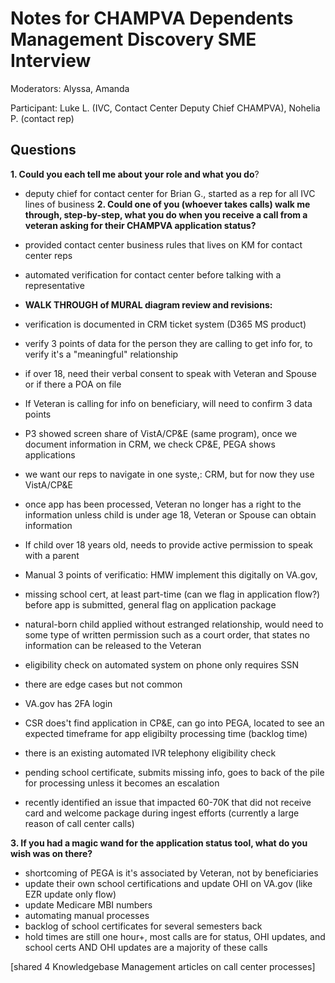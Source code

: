 # Notes for CHAMPVA Dependents Management Discovery SME Interview
Moderators: Alyssa, Amanda

Participant: Luke L. (IVC, Contact Center Deputy Chief CHAMPVA), Nohelia P. (contact rep)

## Questions

**1. Could you each tell me about your role and what you do**? 
- deputy chief for contact center for Brian G., started as a rep for all IVC lines of business
**2. Could one of you (whoever takes calls) walk me through, step-by-step, what you do when you receive a call from a veteran asking for their CHAMPVA application status?**
- provided contact center business rules that lives on KM for contact center reps
- automated verification for contact center before talking with a representative

- **WALK THROUGH of MURAL diagram review and revisions:**
- verification is documented in CRM ticket system (D365 MS product)
- verify 3 points of data for the person they are calling to get info for, to verify it's a "meaningful" relationship
- if over 18, need their verbal consent to speak with Veteran and Spouse or if there a POA on file
- If Veteran is calling for info on beneficiary, will need to confirm 3 data points
- P3 showed screen share of VistA/CP&E (same program), once we document information in CRM, we check CP&E, PEGA shows applications
- we want our reps to navigate in one syste,: CRM, but for now they use VistA/CP&E
- once app has been processed, Veteran no longer has a right to the information unless child is under age 18, Veteran or Spouse can obtain information
- If child over 18 years old, needs to provide active permission to speak with a parent
- Manual 3 points of verificatio: HMW implement this digitally on VA.gov,
- missing school cert, at least part-time (can we flag in application flow?) before app is submitted, general flag on application package
- natural-born child applied without estranged relationship, would need to some type of written permission such as a court order, that states no information can be released to the Veteran
- eligibility check on automated system on phone only requires SSN
- there are edge cases but not common
- VA.gov has 2FA login
- CSR does't find application in CP&E, can go into PEGA, located to see an expected timeframe for app eligibilty processing time (backlog time) 
- there is an existing automated IVR telephony eligibility check
- pending school certificate, submits missing info, goes to back of the pile for processing unless it becomes an escalation
- recently identified an issue that impacted 60-70K that did not receive card and welcome package during ingest efforts (currently a large reason of call center calls)

**3. If you had a magic wand for the application status tool, what do you wish was on there?** 
- shortcoming of PEGA is it's associated by Veteran, not by beneficiaries
- update their own school certifications and update OHI on VA.gov (like EZR update only flow)
- update Medicare MBI numbers
- automating manual processes
- backlog of school certificates for several semesters back
- hold times are still one hour+, most calls are for status, OHI updates, and school certs AND OHI updates are a majority of these calls

[shared 4 Knowledgebase Management articles on call center processes]
